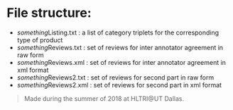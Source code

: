 # File structure:
* *something*Listing.txt : a list of category triplets for the corresponding type of product
* *something*Reviews.txt : set of reviews for inter annotator agreement in raw form
* *something*Reviews.xml : set of reviews for inter annotator agreement in xml format
* *something*Reviews2.txt : set of reviews for second part in raw form
* *something*Reviews2.xml : set of reviews for second part in xml format

> Made during the summer of 2018 at HLTRI@UT Dallas.
